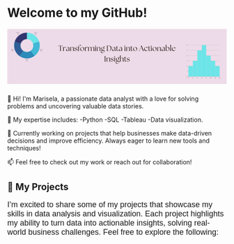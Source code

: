 <h1>Welcome to my GitHub!</h1>
<p style="font-family: Arial; font-size: 20px;"



![Alt text](https://github.com/marspier/marspier/blob/main/Brown%20Paper%20Motivation%20Quote%20Linked%20in%20Banner.png?raw=true)





👋 Hi! I'm Marisela, a passionate data analyst with a love for solving problems and uncovering valuable data stories.

🔧 My expertise includes:
-Python
-SQL 
-Tableau
-Data visualization.

💼 Currently working on projects that help businesses make data-driven decisions and improve efficiency. Always eager to learn new tools and techniques!

📫 Feel free to check out my work or reach out for collaboration!



<h2>📂 My Projects</h2>
<p style="font-family: Arial; font-size: 18px;"

I’m excited to share some of my projects that showcase my skills in data analysis and visualization.
Each project highlights my ability to turn data into actionable insights, solving real-world business challenges.
Feel free to explore the following:


<!---
marspier/marspier is a ✨ special ✨ repository because its `README.md` (this file) appears on your GitHub profile.
You can click the Preview link to take a look at your changes.
--->
